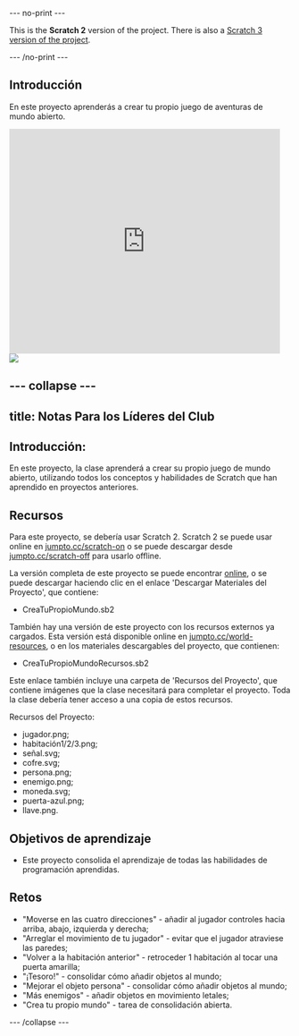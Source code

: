 --- no-print ---

This is the **Scratch 2** version of the project. There is also a [Scratch 3 version of the project](https://projects.raspberrypi.org/es-ES/projects/create-your-own-world).

--- /no-print ---

## Introducción

En este proyecto aprenderás a crear tu propio juego de aventuras de mundo abierto.

<div class="scratch-preview">
  <iframe allowtransparency="true" width="485" height="402" src="https://scratch.mit.edu/projects/embed/34248822/?autostart=false" frameborder="0"></iframe>
  <img src="world-final.png">
</div>

--- collapse ---
---
title: Notas Para los Líderes del Club
---

## Introducción:
En este proyecto, la clase aprenderá a crear su propio juego de mundo abierto, utilizando todos los conceptos y habilidades de Scratch que han aprendido en proyectos anteriores.

## Recursos
Para este proyecto, se debería usar Scratch 2. Scratch 2 se puede usar online en [jumpto.cc/scratch-on](http://jumpto.cc/scratch-on) o se puede descargar desde [jumpto.cc/scratch-off](http://jumpto.cc/scratch-off) para usarlo offline.

La versión completa de este proyecto se puede encontrar <a href="http://scratch.mit.edu/projects/34248822/#editor">online</a>, o se puede descargar haciendo clic en el enlace 'Descargar Materiales del Proyecto', que contiene:

+ CreaTuPropioMundo.sb2

También hay una versión de este proyecto con los recursos externos ya cargados. Esta versión está disponible online en [jumpto.cc/world-resources](http://jumpto.cc/world-resources), o en los materiales descargables del proyecto, que contienen:

+ CreaTuPropioMundoRecursos.sb2 

Este enlace también incluye una carpeta de 'Recursos del Proyecto', que contiene imágenes que la clase necesitará para completar el proyecto. Toda la clase debería tener acceso a una copia de estos recursos.

Recursos del Proyecto:
+ jugador.png;
+ habitación1/2/3.png;
+ señal.svg;
+ cofre.svg;
+ persona.png;
+ enemigo.png;
+ moneda.svg;
+ puerta-azul.png;
+ llave.png.


## Objetivos de aprendizaje
+ Este proyecto consolida el aprendizaje de todas las habilidades de programación aprendidas.

## Retos
+ "Moverse en las cuatro direcciones" - añadir al jugador controles hacia arriba, abajo, izquierda y derecha;
+ "Arreglar el movimiento de tu jugador" - evitar que el jugador atraviese las paredes;
+ "Volver a la habitación anterior" - retroceder 1 habitación al tocar una puerta amarilla;
+ "¡Tesoro!" - consolidar cómo añadir objetos al mundo;
+ "Mejorar el objeto persona" - consolidar cómo añadir objetos al mundo;
+ "Más enemigos" - añadir objetos en movimiento letales;
+ "Crea tu propio mundo" - tarea de consolidación abierta.

--- /collapse ---